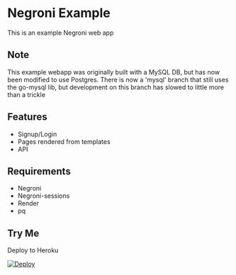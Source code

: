 Negroni Example
===============

This is an example Negroni web app


Note
----------
This example webapp was originally built with a MySQL DB, but has now been modified to use Postgres. There
is now a 'mysql' branch that still uses the go-mysql lib, but development on this branch has slowed to little more
than a trickle


Features
----------
* Signup/Login
* Pages rendered from templates
* API


Requirements
-----------

* Negroni
* Negroni-sessions
* Render
* pq


Try Me
-----------

Deploy to Heroku

[![Deploy](https://www.herokucdn.com/deploy/button.png)](https://heroku.com/deploy?template=https://github.com/adamar/negroni-example)

